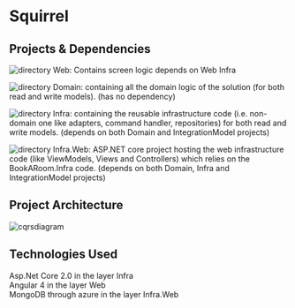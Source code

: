 # Squirrel

## Projects & Dependencies

![directory](https://user-images.githubusercontent.com/10651746/32789309-a59d18b4-c942-11e7-978b-3407276b58a3.png) Web: Contains screen logic depends on Web Infra

![directory](https://user-images.githubusercontent.com/10651746/32789309-a59d18b4-c942-11e7-978b-3407276b58a3.png) Domain: containing all the domain logic of the solution (for both read and write models). (has no dependency)

![directory](https://user-images.githubusercontent.com/10651746/32789309-a59d18b4-c942-11e7-978b-3407276b58a3.png) Infra: containing the reusable infrastructure code (i.e. non-domain one like adapters, command handler, repositories) for both read and write models. (depends on both Domain and IntegrationModel projects)

![directory](https://user-images.githubusercontent.com/10651746/32789309-a59d18b4-c942-11e7-978b-3407276b58a3.png) Infra.Web: ASP.NET core project hosting the web infrastructure code (like ViewModels, Views and Controllers) which relies on the BookARoom.Infra code. (depends on both Domain, Infra and IntegrationModel projects)

## Project Architecture

![cqrsdiagram](https://user-images.githubusercontent.com/10651746/32789453-059eca50-c943-11e7-9665-e63655a022c2.png)


## Technologies Used

Asp.Net Core 2.0 in the layer Infra <br />
Angular 4 in the layer Web  <br />
MongoDB through azure in the layer Infra.Web <br />
